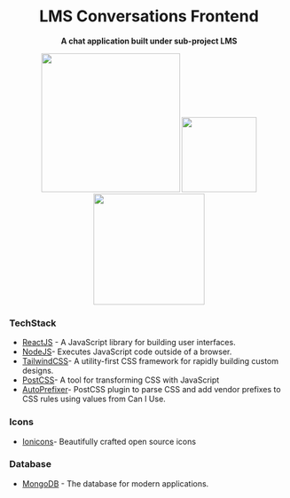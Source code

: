 <div align="center">
    <h1>LMS Conversations Frontend</h1>
    <p>
        <b>A chat application built under sub-project LMS</b>
    </p>
    <img src="https://forthebadge.com/images/badges/powered-by-responsibility.svg" width="250">
    <img src="https://forthebadge.com/images/badges/built-with-love.svg" width="135">
    <img src="https://forthebadge.com/images/badges/made-with-javascript.svg" width="200">

</div>

### TechStack

- [ReactJS](https://reactjs.org/) - A JavaScript library for building user interfaces. 
- [NodeJS](https://nodejs.org/en/)- Executes JavaScript code outside of a browser.
- [TailwindCSS](https://tailwindcss.com/)- A utility-first CSS framework for rapidly building custom designs.
- [PostCSS](https://postcss.org/)- A tool for transforming CSS with JavaScript
- [AutoPrefixer](https://github.com/postcss/autoprefixer)- PostCSS plugin to parse CSS and add vendor prefixes to CSS rules using values from Can I Use.

### Icons
- [Ionicons](https://ionicons.com/)- Beautifully crafted open source icons

### Database
- [MongoDB](https://www.mongodb.com/) - The database for modern applications.

